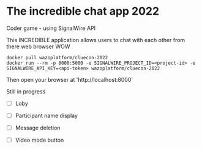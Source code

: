 # The incredible chat app 2022

Coder game - using SignalWire API

This INCREDIBLE application allows users to chat with each other from there web browser WOW

```docker
docker pull wazoplatform/cluecon-2022
docker run --rm -p 8000:5000 -e SIGNALWIRE_PROJECT_ID=<project-id> -e SIGNALWIRE_API_KEY=<api-token> wazoplatform/cluecon-2022
```

Then open your browser at 'http://localhost:8000'

Still in progress

- [ ] Loby
- [ ] Participant name display
- [ ] Message deletion
- [ ] Video mode button

